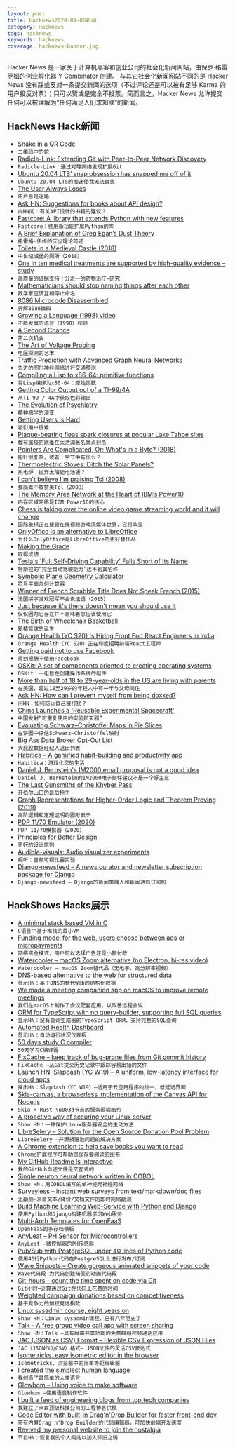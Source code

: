 ```yaml
---
layout: post
title: Hacknews2020-09-06新闻
category: Hacknews
tags: hacknews
keywords: hacknews
coverage: hacknews-banner.jpg
---
```


Hacker News 是一家关于计算机黑客和创业公司的社会化新闻网站，由保罗·格雷厄姆的创业孵化器 Y Combinator 创建。
与其它社会化新闻网站不同的是 Hacker News 没有踩或反对一条提交新闻的选项（不过评论还是可以被有足够 Karma 的用户投反对票）；只可以赞或是完全不投票。简而言之，Hacker News 允许提交任何可以被理解为“任何满足人们求知欲”的新闻。

## HackNews Hack新闻


- [Snake in a QR Code](https://itsmattkc.com/etc/snakeqr/)
- `二维码中的蛇`
- [Radicle-Link: Extending Git with Peer-to-Peer Network Discovery](https://radicle.xyz/radicle-link.html)
- `Radicle-Link：通过对等网络发现扩展Git`
- [Ubuntu 20.04 LTS’ snap obsession has snapped me off of it](https://personal.jatan.space/2020/09/05/ubuntu-snap-obsession-has-snapped-me-off-of-it/)
- `Ubuntu 20.04 LTS的痴迷使我无法自拔`
- [The User Always Loses](https://www.thenation.com/article/culture/joanne-mcneil-lurking-review/tnamp)
- `用户总是迷路`
- [Ask HN: Suggestions for books about API design?](item?id=24383180)
- `向HN问：有关API设计的书籍的建议？`
- [Fastcore: A library that extends Python with new features](https://fastpages.fast.ai/fastcore/)
- `Fastcore：使用新功能扩展Python的库`
- [A Brief Explanation of Greg Egan’s Dust Theory](https://cephalopods.blog/2020/08/14/a-brief-explanation-of-egans-dust-theory/)
- `格雷格·伊根的灰尘理论简述`
- [Toilets in a Medieval Castle (2018)](https://www.ancient.eu/article/1239/toilets-in-a-medieval-castle/)
- `中世纪城堡的厕所（2018）`
- [One in ten medical treatments are supported by high-quality evidence – study](https://www.sciencealert.com/around-90-percent-of-your-medical-treatments-isn-t-backed-by-high-quality-evidence)
- `高质量的证据支持十分之一的药物治疗-研究`
- [Mathematicians should stop naming things after each other](http://nautil.us/issue/89/the-dark-side/why-mathematicians-should-stop-naming-things-after-each-other)
- `数学家应该互相停止命名`
- [8086 Microcode Disassembled](https://www.reenigne.org/blog/8086-microcode-disassembled/)
- `拆解8086微码`
- [Growing a Language (1998) video](https://www.youtube.com/watch?v=lw6TaiXzHAE)
- `不断发展的语言（1998）视频`
- [A Second Chance](https://www.nybooks.com/articles/2020/09/24/jeffrey-masson-trial-second-chance/?utm_source=feedburner&utm_medium=feed&utm_campaign=Feed%3A+nybooks+%28The+New+York+Review+of+Books%29)
- `第二次机会`
- [The Art of Voltage Probing](https://circuitcellar.com/research-design-hub/the-art-of-voltage-probing/)
- `电压探测的艺术`
- [Traffic Prediction with Advanced Graph Neural Networks](https://deepmind.com/blog/article/traffic-prediction-with-advanced-graph-neural-networks)
- `先进的图形神经网络进行交通预测`
- [Compiling a Lisp to x86-64: primitive functions](https://bernsteinbear.com/blog/compiling-a-lisp-4/)
- `将Lisp编译为x86-64：原始函数`
- [Getting Color Output out of a TI-99/4A](https://netzhansa.com/ti99-4a-color/)
- `从TI-99 / 4A中获取色彩输出`
- [The Evolution of Psychiatry](https://www.worksinprogress.co/issue/the-evolution-of-psychiatry/)
- `精神病学的演变`
- [Getting Users Is Hard](item?id=24386933)
- `吸引用户很难`
- [Plague-bearing fleas spark closures at popular Lake Tahoe sites](https://www.sfgate.com/renotahoe/article/Plague-bearing-fleas-spark-closures-at-popular-15541389.php)
- `载有瘟疫的跳蚤在太浩湖著名景点封杀`
- [Pointers Are Complicated, Or: What's in a Byte? (2018)](https://www.ralfj.de/blog/2018/07/24/pointers-and-bytes.html)
- `指针很复杂，或者：字节中有什么？ `
- [Thermoelectric Stoves: Ditch the Solar Panels?](https://solar.lowtechmagazine.com/2020/05/thermoelectric-stoves-ditch-the-solar-panels.html)
- `热电炉：抛弃太阳能电池板？`
- [I can't believe I'm praising Tcl (2008)](http://yosefk.com/blog/i-cant-believe-im-praising-tcl.html)
- `我简直不敢赞美Tcl（2008）`
- [The Memory Area Network at the Heart of IBM’s Power10](https://www.nextplatform.com/2020/09/03/the-memory-area-network-at-the-heart-of-ibms-power10/)
- `内存区域网络是IBM Power10的核心`
- [Chess is taking over the online video game streaming world and it will change](https://scroll.in/field/972176/game-theory-chess-is-taking-over-the-online-video-game-streaming-world-and-that-will-change-it-too)
- `国际象棋正在接管在线视频游戏流媒体世界，它将改变`
- [OnlyOffice is an alternative to LibreOffice](https://personal.jatan.space/2020/04/18/onlyoffice-better-than-libreoffice/)
- `为什么OnlyOffice是LibreOffice的更好替代品`
- [Making the Grade](https://www.verticallifemag.com.au/2020/08/making-the-grade/)
- `取得成绩`
- [Tesla's 'Full Self-Driving Capability' Falls Short of Its Name](https://www.consumerreports.org/autonomous-driving/tesla-full-self-driving-capability-review-falls-short-of-its-name/)
- `特斯拉的“完全自动驾驶能力”达不到其名称`
- [Symbolic Plane Geometry Calculator](https://geometryexpressions.com/gxweb/)
- `符号平面几何计算器`
- [Winner of French Scrabble Title Does Not Speak French (2015)](https://www.npr.org/sections/thetwo-way/2015/07/21/424980378/winner-of-french-scrabble-title-does-not-speak-french)
- `法国拼字游戏冠军不会说法语（2015）`
- [Just because it's there doesn't mean you should use it](http://rachelbythebay.com/w/2020/09/05/wire/)
- `仅仅因为它存在并不意味着您应该使用它`
- [The Birth of Wheelchair Basketball](https://www.zocalopublicsquare.org/2020/09/02/wheelchair-basketball-history-veterans-disability-rights/ideas/essay/)
- `轮椅篮球的诞生`
- [Orange Health (YC S20) Is Hiring Front End React Engineers in India](https://www.orangehealth.in/jobs/experienced-front-end-engineer-(react-native))
- `Orange Health（YC S20）正在印度招聘前端React工程师`
- [Getting paid not to use Facebook](https://imgur.com/a/AJXKetl)
- `得到报酬不使用Facebook`
- [OSKit: A set of components oriented to creating operating systems](https://www.cs.utah.edu/flux/oskit/)
- `OSKit：一组旨在创建操作系统的组件`
- [More than half of 18 to 29-year-olds in the US are living with parents](https://www.msn.com/en-us/news/us/more-than-half-of-18-to-29-year-olds-in-the-us-are-living-with-parents/ar-BB18Khdk?li=BBnb7Kz)
- `在美国，超过18至29岁的年轻人中有一半与父母同住`
- [Ask HN: How can I prevent myself from being doxxed?](item?id=24388442)
- `问HN：如何防止自己被打扰？`
- [China Launches a 'Reusable Experimental Spacecraft'](https://sattrackcam.blogspot.com/2020/09/china-launches-reusable-experimental.html)
- `中国发射“可重复使用的实验航天器”`
- [Evaluating Schwarz–Christoffel Maps in Pie Slices](https://observablehq.com/@jrus/scpie)
- `在饼图中评估Schwarz–Christoffel映射`
- [Big Ass Data Broker Opt-Out List](https://github.com/yaelwrites/Big-Ass-Data-Broker-Opt-Out-List)
- `大屁股数据经纪人退出列表`
- [Habitica – A gamified habit-building and productivity app](https://habitica.com/static/home)
- `Habitica：游戏化您的生活`
- [Daniel J. Bernstein's IM2000 email proposal is not a good idea](https://utcc.utoronto.ca/~cks/space/blog/tech/IM2000NotGoodIdea)
- `Daniel J. Bernstein的IM2000电子邮件建议不是一个好主意`
- [The Last Gunsmiths of the Khyber Pass](https://silahreport.com/2019/08/23/the-last-gunsmiths-of-the-khyber-pass/)
- `开伯尔山口的最后枪手`
- [Graph Representations for Higher-Order Logic and Theorem Proving (2019)](https://arxiv.org/abs/1905.10006)
- `高阶逻辑和定理证明的图形表示`
- [PDP 11/70 Emulator (2020)](https://skn.noip.me/pdp11/pdp11.html)
- `PDP 11/70模拟器（2020）`
- [Principles for Better Design](https://reflexio.debec.eu/principles-for-better-design)
- `更好的设计原则`
- [Audible-visuals: Audio visualizer experiments](https://github.com/soniaboller/audible-visuals)
- `视听：音频可视化器实验`
- [Django-newsfeed – A news curator and newsletter subscription package for Django](https://github.com/saadmk11/django-newsfeed)
- `Django-newsfeed – Django的新闻策展人和新闻通讯订阅包`


## HackShows Hacks展示

- [ A minimal stack based VM in C](https://github.com/codr7/liblg)
- `C语言中基于堆栈的最小VM`
- [ Funding model for the web, users choose between ads or micropayments](http://satotious.com)
- `网络资金模式，用户可以选择广告还是小额付款`
- [ Watercooler – macOS Zoom alternative (no Electron, hi-res video)](http://getwatercooler.io)
- `Watercooler – macOS Zoom替代品（无电子，高分辨率视频）`
- [ DNS-based alternative to the web for structured data](https://www.num.uk/blog/announcing-num)
- `显示HN：基于DNS的替代Web的结构化数据`
- [ We made a meeting companion app on macOS to improve remote meetings](https://apps.apple.com/us/app/meetingninja/id1527536623?mt=12)
- `我们在macOS上制作了会议配套应用，以改善远程会议`
- [ ORM for TypeScript with no query-builder, supporting full SQL queries](https://github.com/Seb-C/kiss-orm)
- `显示HN：没有查询生成器的TypeScript ORM，支持完整的SQL查询`
- [ Automated Health Dashboard](https://github.com/TwinProduction/gatus)
- `显示HN：自动运行状况仪表板`
- [ 50 days study C compiler](https://github.com/truongpt/meo)
- `50天学习C编译器`
- [ FixCache – keep track of bug-prone files from Git commit history](https://github.com/aavshr/fixCache)
- `FixCache –从Git提交历史记录中跟踪容易出错的文件`
- [Launch HN: Slapdash (YC W19) – A uniform, low-latency interface for cloud apps](item?id=24364811)
- `推出HN：Slapdash（YC W19）–适用于云应用程序的统一，低延迟界面`
- [ Skia-canvas, a browserless implementation of the Canvas API for Node.js](https://github.com/samizdatco/skia-canvas)
- `Skia + Rust \u003d节点的服务器端画布`
- [ A proactive way of securing your Linux server](https://github.com/prashantgupta24/firewalld-rest)
- `Show HN：一种保护Linux服务器安全的主动方法`
- [ LibreSelery – Solution for the Open Source Donation Pool Problem](https://github.com/protontypes/openselery)
- `LibreSelery –开源捐赠池问题的解决方案`
- [ A Chrome extension to help save books you want to read](https://chrome.google.com/webstore/detail/babelshelf/hagchccjngldonihokhncngknojhabgc)
- `Chrome扩展程序可帮助您保存要阅读的图书`
- [ My GitHub Readme Is Interactive](https://github.com/veggiedefender/typing)
- `我的GitHub自述文件是交互式的`
- [ Single neuron neural network written in COBOL](https://github.com/victorqribeiro/perceptronCobol)
- `Show HN：用COBOL编写的单神经元神经网络`
- [ Surveyless – instant web surveys from text/markdown/doc files](https://www.surveyless.com/)
- `无勘测–来自文本/降价/文档文件的即时网络勘测`
- [ Build Machine Learning Web-Service with Python and Django](https://github.com/pplonski/my_ml_service)
- `使用Python和Django构建机器学习Web服务`
- [ Multi-Arch Templates for OpenFaaS](https://github.com/alexellis/multiarch-templates)
- `OpenFaaS的多存档模板`
- [ AnyLeaf – PH Sensor for Microcontrollers](https://www.anyleaf.org/ph-module)
- `AnyLeaf –微控制器的PH传感器`
- [ Pub/Sub with PostgreSQL under 40 lines of Python code](https://gist.github.com/kissgyorgy/beccba1291de962702ea9c237a900c79)
- `使用40行Python代码在PostgreSQL上进行发布/订阅`
- [ Wave Snippets – Create gorgeous animated snippets of your code](https://www.wavesnippets.com/)
- `Wave代码段–为代码创建精美的动画代码段`
- [ Git-hours – count the time spent on code via Git](https://github.com/ceigh/git-hours)
- `Git小时–计算通过Git在代码上花费的时间`
- [ Weighted campaign donations based on competitiveness](https://takecongress.org/)
- `基于竞争力的加权竞选捐款`
- [ Linux sysadmin course, eight years on](item?id=24380969)
- `Show HN：Linux sysadmin课程，已有八年历史了`
- [ Talk – A free group video call app with screen sharing](https://github.com/vasanthv/talk)
- `Show HN：Talk –具有屏幕共享功能的免费群组视频通话应用`
- [ JAC (JSON as CSV) Format – Flexible CSV Expression of JSON Files](https://github.com/UniversalDataTool/jac-format)
- `JAC（JSON作为CSV）格式– JSON文件的灵活CSV表达式`
- [ Isometricks, easy isometric editor in the browser](https://isometricks.com/)
- `Isometricks，浏览器中的简单等距编辑器`
- [ I created the simplest human language](https://medium.com/@minilanguage/mini-the-minimal-language-3f3710e28166)
- `我创造了最简单的人类语言`
- [ Glowbom – Using voice to make software](https://glowbom.com/)
- `Glowbom –使用语音制作软件`
- [ I built a feed of engineering blogs from top tech companies](https://devblogs.co)
- `我建立了来自顶级科技公司的工程博客供稿`
- [ Code Editor with built-in Drag'n'Drop Builder for faster front-end dev](https://gridbox.io/)
- `带有内置Drag'n'Drop Builder的代码编辑器，可加快前端开发速度`
- [ Revived my personal website to join the nostalgia](https://gasoved.github.io/webbew/)
- `节目HN：恢复我的个人网站以加入怀旧之情`

